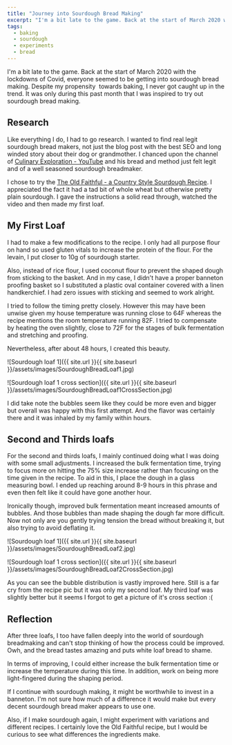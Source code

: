```yaml
---
title: "Journey into Sourdough Bread Making"
excerpt: "I'm a bit late to the game. Back at the start of March 2020 with the lockdowns of Covid, everyone seemed to be getting into sourdough bread making. Despite my propensity  towards baking, I never got caught up in the trend. It was only during this past month that I was inspired to try out sourdough bread making."
tags:
  - baking
  - sourdough
  - experiments
  - bread
---
```


I'm a bit late to the game. Back at the start of March 2020 with the lockdowns of Covid, everyone seemed to be getting into sourdough bread making. Despite my propensity  towards baking, I never got caught up in the trend. It was only during this past month that I was inspired to try out sourdough bread making.

## Research
Like everything I do, I had to go research. I wanted to find real legit sourdough bread makers, not just the blog post with the best SEO and long winded story about their dog or grandmother. I chanced upon the channel of [Culinary Exploration - YouTube](https://www.youtube.com/channel/UCezJ2OMlEwVJ5tMitCYL6DQ) and his bread and method just felt legit and of a well seasoned sourdough breadmaker.

I chose to try the [The Old Faithful - a Country Style Sourdough Recipe](https://www.culinaryexploration.eu/blog/old-faithful). I appreciated the fact it had a tad bit of whole wheat but otherwise pretty plain sourdough. I gave the instructions a solid read through, watched the video and then made my first loaf.

## My First Loaf
I had to make a few modifications to the recipe. I only had all purpose flour on hand so used gluten vitals to increase the protein of the flour. For the levain, I put closer to 10g of sourdough starter. 

Also, instead of rice flour, I used coconut flour to prevent the shaped dough from sticking to the basket. And in my case, I didn't have a proper banneton proofing basket so I substituted a plastic oval container covered with a  linen handkerchief. I had zero issues with sticking and seemed to work alright.

I tried to follow the timing pretty closely. However this may have been unwise given my house temperature was running close to 64F whereas the recipe mentions the room temperature running 82F. I tried to compensate by heating the oven slightly, close to 72F for the stages of bulk fermentation and stretching and proofing. 

Nevertheless, after about 48 hours, I created this beauty.

![Sourdough loaf 1]({{ site.url }}{{ site.baseurl }}/assets/images/SourdoughBreadLoaf1.jpg)

![Sourdough loaf 1 cross section]({{ site.url }}{{ site.baseurl }}/assets/images/SourdoughBreadLoaf1CrossSection.jpg)

I did take note the bubbles seem like they could be more even and bigger but overall was happy with this first attempt. And the flavor was certainly there and it was inhaled by my family within hours. 

## Second and Thirds loafs
For the second and thirds loafs, I mainly continued doing what I was doing with some small adjustments. I increased the bulk fermentation time, trying to focus more on hitting the 75% size increase rather than focusing on the time given in the recipe. To aid in this, I place the dough in a glass measuring bowl. I ended up reaching around 8-9 hours in this phrase and even then felt like it could have gone another hour. 

Ironically though, improved bulk fermentation meant increased amounts of bubbles. And those bubbles than made shaping the dough far more difficult. Now not only are you gently trying tension the bread without breaking it, but also trying to avoid deflating it. 

![Sourdough loaf 1]({{ site.url }}{{ site.baseurl }}/assets/images/SourdoughBreadLoaf2.jpg)

![Sourdough loaf 1 cross section]({{ site.url }}{{ site.baseurl }}/assets/images/SourdoughBreadLoaf2CrossSection.jpg)

As you can see the bubble distribution is vastly improved here. Still is a far cry from the recipe pic but it was only my second loaf. My third loaf was slightly better but it seems I forgot to get a picture of it's cross section :(

## Reflection
After three loafs, I too have fallen deeply into the world of sourdough breadmaking and can't stop thinking of how the process could be improved. Owh, and the bread tastes amazing and puts white loaf bread to shame. 

In terms of improving, I could either increase the bulk fermentation time or increase the temperature during this time. In addition, work on being more light-fingered during the shaping period. 

If I continue with sourdough making, it might be worthwhile to invest in a banneton. I'm not sure how much of a difference it would make but every decent sourdough bread maker appears to use one. 

Also, if I make sourdough again, I might experiment with variations and different recipes. I certainly love the Old Faithful recipe, but I would be curious to see what differences the ingredients make. 
